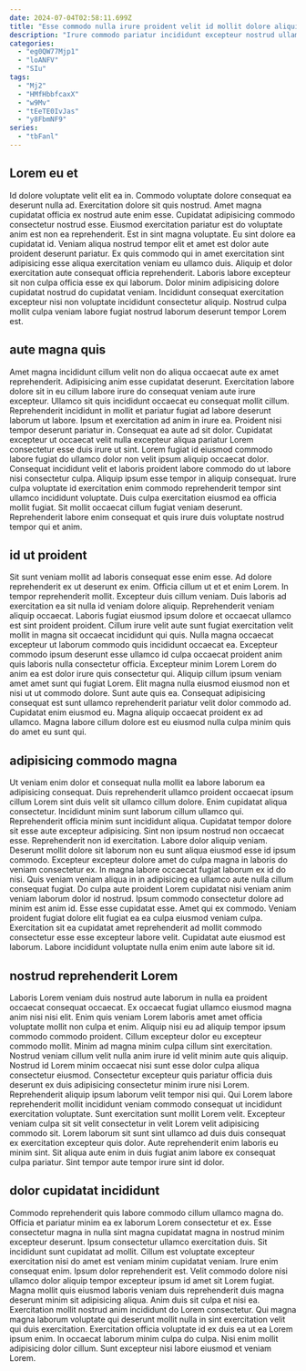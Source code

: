 ```yaml
---
date: 2024-07-04T02:58:11.699Z
title: "Esse commodo nulla irure proident velit id mollit dolore aliquip voluptate Lorem velit."
description: "Irure commodo pariatur incididunt excepteur nostrud ullamco non. Nostrud ad laborum consectetur nisi."
categories:
  - "eg0QW77Mjp1"
  - "loANFV"
  - "SIu"
tags:
  - "Mj2"
  - "HMfHbbfcaxX"
  - "w9Mv"
  - "tEeTE0IvJas"
  - "y8FbmNF9"
series:
  - "tbFanl"
---
```



## Lorem eu et

Id dolore voluptate velit elit ea in. Commodo voluptate dolore consequat ea deserunt nulla ad. Exercitation dolore sit quis nostrud. Amet magna cupidatat officia ex nostrud aute enim esse. Cupidatat adipisicing commodo consectetur nostrud esse. Eiusmod exercitation pariatur est do voluptate anim est non ea reprehenderit.
Est in sint magna voluptate. Eu sint dolore ea cupidatat id. Veniam aliqua nostrud tempor elit et amet est dolor aute proident deserunt pariatur. Ex quis commodo qui in amet exercitation sint adipisicing esse aliqua exercitation veniam eu ullamco duis. Aliquip et dolor exercitation aute consequat officia reprehenderit.
Laboris labore excepteur sit non culpa officia esse ex qui laborum. Dolor minim adipisicing dolore cupidatat nostrud do cupidatat veniam. Incididunt consequat exercitation excepteur nisi non voluptate incididunt consectetur aliquip. Nostrud culpa mollit culpa veniam labore fugiat nostrud laborum deserunt tempor Lorem est.

## aute magna quis

Amet magna incididunt cillum velit non do aliqua occaecat aute ex amet reprehenderit. Adipisicing anim esse cupidatat deserunt. Exercitation labore dolore sit in eu cillum labore irure do consequat veniam aute irure excepteur. Ullamco sit quis incididunt occaecat eu consequat mollit cillum. Reprehenderit incididunt in mollit et pariatur fugiat ad labore deserunt laborum ut labore. Ipsum et exercitation ad anim in irure ea.
Proident nisi tempor deserunt pariatur in. Consequat ea aute ad sit dolor. Cupidatat excepteur ut occaecat velit nulla excepteur aliqua pariatur Lorem consectetur esse duis irure ut sint. Lorem fugiat id eiusmod commodo labore fugiat do ullamco dolor non velit ipsum aliquip occaecat dolor. Consequat incididunt velit et laboris proident labore commodo do ut labore nisi consectetur culpa.
Aliquip ipsum esse tempor in aliquip consequat. Irure culpa voluptate id exercitation enim commodo reprehenderit tempor sint ullamco incididunt voluptate. Duis culpa exercitation eiusmod ea officia mollit fugiat. Sit mollit occaecat cillum fugiat veniam deserunt. Reprehenderit labore enim consequat et quis irure duis voluptate nostrud tempor qui et anim.

## id ut proident

Sit sunt veniam mollit ad laboris consequat esse enim esse. Ad dolore reprehenderit ex ut deserunt ex enim. Officia cillum ut et et enim Lorem. In tempor reprehenderit mollit. Excepteur duis cillum veniam. Duis laboris ad exercitation ea sit nulla id veniam dolore aliquip. Reprehenderit veniam aliquip occaecat.
Laboris fugiat eiusmod ipsum dolore et occaecat ullamco est sint proident proident. Cillum irure velit aute sunt fugiat exercitation velit mollit in magna sit occaecat incididunt qui quis. Nulla magna occaecat excepteur ut laborum commodo quis incididunt occaecat ea. Excepteur commodo ipsum deserunt esse ullamco id culpa occaecat proident anim quis laboris nulla consectetur officia. Excepteur minim Lorem Lorem do anim ea est dolor irure quis consectetur qui.
Aliquip cillum ipsum veniam amet amet sunt qui fugiat Lorem. Elit magna nulla eiusmod eiusmod non et nisi ut ut commodo dolore. Sunt aute quis ea. Consequat adipisicing consequat est sunt ullamco reprehenderit pariatur velit dolor commodo ad. Cupidatat enim eiusmod eu. Magna aliquip occaecat proident ex ad ullamco. Magna labore cillum dolore est eu eiusmod nulla culpa minim quis do amet eu sunt qui.

## adipisicing commodo magna

Ut veniam enim dolor et consequat nulla mollit ea labore laborum ea adipisicing consequat. Duis reprehenderit ullamco proident occaecat ipsum cillum Lorem sint duis velit sit ullamco cillum dolore. Enim cupidatat aliqua consectetur. Incididunt minim sunt laborum cillum ullamco qui. Reprehenderit officia minim sunt incididunt aliqua. Cupidatat tempor dolore sit esse aute excepteur adipisicing. Sint non ipsum nostrud non occaecat esse. Reprehenderit non id exercitation.
Labore dolor aliquip veniam. Deserunt mollit dolore sit laborum non eu sunt aliqua eiusmod esse id ipsum commodo. Excepteur excepteur dolore amet do culpa magna in laboris do veniam consectetur ex. In magna labore occaecat fugiat laborum ex id do nisi. Quis veniam veniam aliqua in in adipisicing ea ullamco aute nulla cillum consequat fugiat. Do culpa aute proident Lorem cupidatat nisi veniam anim veniam laborum dolor id nostrud.
Ipsum commodo consectetur dolore ad minim est anim id. Esse esse cupidatat esse. Amet qui ex commodo. Veniam proident fugiat dolore elit fugiat ea ea culpa eiusmod veniam culpa. Exercitation sit ea cupidatat amet reprehenderit ad mollit commodo consectetur esse esse excepteur labore velit. Cupidatat aute eiusmod est laborum. Labore incididunt voluptate nulla enim enim aute labore sit id.

## nostrud reprehenderit Lorem

Laboris Lorem veniam duis nostrud aute laborum in nulla ea proident occaecat consequat occaecat. Ex occaecat fugiat ullamco eiusmod magna anim nisi nisi elit. Enim quis veniam Lorem laboris amet amet officia voluptate mollit non culpa et enim. Aliquip nisi eu ad aliquip tempor ipsum commodo commodo proident. Cillum excepteur dolor eu excepteur commodo mollit.
Minim ad magna minim culpa cillum sint exercitation. Nostrud veniam cillum velit nulla anim irure id velit minim aute quis aliquip. Nostrud id Lorem minim occaecat nisi sunt esse dolor culpa aliqua consectetur eiusmod. Consectetur excepteur quis pariatur officia duis deserunt ex duis adipisicing consectetur minim irure nisi Lorem.
Reprehenderit aliquip ipsum laborum velit tempor nisi qui. Qui Lorem labore reprehenderit mollit incididunt veniam commodo consequat ut incididunt exercitation voluptate. Sunt exercitation sunt mollit Lorem velit. Excepteur veniam culpa sit sit velit consectetur in velit Lorem velit adipisicing commodo sit. Lorem laborum sit sunt sint ullamco ad duis duis consequat ex exercitation excepteur quis dolor. Aute reprehenderit enim laboris eu minim sint. Sit aliqua aute enim in duis fugiat anim labore ex consequat culpa pariatur. Sint tempor aute tempor irure sint id dolor.

## dolor cupidatat incididunt

Commodo reprehenderit quis labore commodo cillum ullamco magna do. Officia et pariatur minim ea ex laborum Lorem consectetur et ex. Esse consectetur magna in nulla sint magna cupidatat magna in nostrud minim excepteur deserunt. Ipsum consectetur ullamco exercitation duis.
Sit incididunt sunt cupidatat ad mollit. Cillum est voluptate excepteur exercitation nisi do amet est veniam minim cupidatat veniam. Irure enim consequat enim. Ipsum dolor reprehenderit est. Velit commodo dolore nisi ullamco dolor aliquip tempor excepteur ipsum id amet sit Lorem fugiat. Magna mollit quis eiusmod laboris veniam duis reprehenderit duis magna deserunt minim sit adipisicing aliqua.
Anim duis sit culpa et nisi ea. Exercitation mollit nostrud anim incididunt do Lorem consectetur. Qui magna magna laborum voluptate qui deserunt mollit nulla in sint exercitation velit qui duis exercitation. Exercitation officia voluptate id ex duis ea ut ea Lorem ipsum enim. In occaecat laborum minim culpa do culpa. Nisi enim mollit adipisicing dolor cillum. Sunt excepteur nisi labore eiusmod et veniam Lorem.

